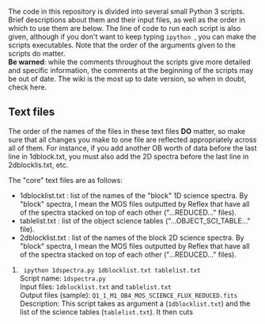 The code in this repository is divided into several small Python 3 scripts. Brief descriptions about them and their input files, as well as the order in which to use them are below. The line of code to run each script is also given, although if you don't want to keep typing `ipython `, you can make the scripts executables. Note that the order of the arguments given to the scripts do matter.  
**Be warned**: while the comments throughout the scripts give more detailed and specific information, the comments at the beginning of the scripts may be out of date. The wiki is the most up to date version, so when in doubt, check here.  

## Text files
The order of the names of the files in these text files **DO** matter, so make sure that all changes you make to one file are reflected appropriately across all of them. For instance, if you add another OB worth of data before the last line in 1dblock.txt, you must also add the 2D spectra before the last line in 2dblocklis.txt, etc.

The "core" text files are as follows:  
* 1dblocklist.txt : list of the names of the "block" 1D science spectra. By "block" spectra, I mean the MOS files outputted by Reflex that have all of the spectra stacked on top of each other ("...REDUCED..." files).
* tablelist.txt :  list of the object science tables ("...OBJECT_SCI_TABLE..." file).
* 2dblocklist.txt : list of the names of the block 2D science spectra. By "block" spectra, I mean the MOS files outputted by Reflex that have all of the spectra stacked on top of each other ("...REDUCED..." files).

1. ` ipython 1dspectra.py 1dblocklist.txt tablelist.txt`  
Script name: `1dspectra.py`  
Input files: `1dblocklist.txt` and `tablelist.txt`  
Output files (sample): `Q1_1_M1_OB4_MOS_SCIENCE_FLUX_REDUCED.fits`  
Description: This script takes as argument a  (`1dblocklist.txt`) and the list of the science tables (`tablelist.txt`).  It then cuts
